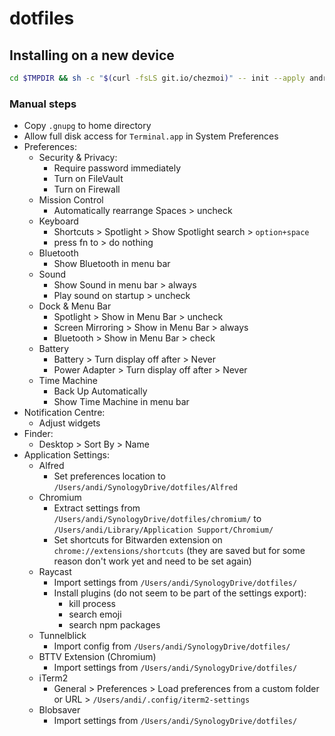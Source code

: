 # dotfiles

## Installing on a new device

```sh
cd $TMPDIR && sh -c "$(curl -fsLS git.io/chezmoi)" -- init --apply andreaswilli && cd ~
```

### Manual steps

- Copy `.gnupg` to home directory
- Allow full disk access for `Terminal.app` in System Preferences
- Preferences:
  - Security & Privacy:
    - Require password immediately
    - Turn on FileVault
    - Turn on Firewall
  - Mission Control
    - Automatically rearrange Spaces > uncheck
  - Keyboard
    - Shortcuts > Spotlight > Show Spotlight search > `option+space`
    - press fn to > do nothing
  - Bluetooth
    - Show Bluetooth in menu bar
  - Sound
    - Show Sound in menu bar > always
    - Play sound on startup > uncheck
  - Dock & Menu Bar
    - Spotlight > Show in Menu Bar > uncheck
    - Screen Mirroring > Show in Menu Bar > always
    - Bluetooth > Show in Menu Bar > check
  - Battery
    - Battery > Turn display off after > Never
    - Power Adapter > Turn display off after > Never
  - Time Machine
    - Back Up Automatically
    - Show Time Machine in menu bar
- Notification Centre:
  - Adjust widgets
- Finder:
  - Desktop > Sort By > Name
- Application Settings:
  - Alfred
    - Set preferences location to `/Users/andi/SynologyDrive/dotfiles/Alfred`
  - Chromium
    - Extract settings from `/Users/andi/SynologyDrive/dotfiles/chromium/` to `/Users/andi/Library/Application Support/Chromium/`
    - Set shortcuts for Bitwarden extension on `chrome://extensions/shortcuts` (they are saved but for some reason don't work yet and need to be set again)
  - Raycast
    - Import settings from `/Users/andi/SynologyDrive/dotfiles/`
    - Install plugins (do not seem to be part of the settings export):
      - kill process
      - search emoji
      - search npm packages
  - Tunnelblick
    - Import config from `/Users/andi/SynologyDrive/dotfiles/`
  - BTTV Extension (Chromium)
    - Import settings from `/Users/andi/SynologyDrive/dotfiles/`
  - iTerm2
    - General > Preferences > Load preferences from a custom folder or URL > `/Users/andi/.config/iterm2-settings`
  - Blobsaver
    - Import settings from `/Users/andi/SynologyDrive/dotfiles/`
